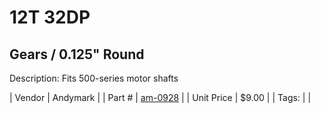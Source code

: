 # 12T 32DP
## Gears / 0.125" Round
Description: 	Fits 500-series motor shafts 

| Vendor | Andymark | 
| Part # | [am-0928](http://www.andymark.com/product-p/am-0928.htm) | 
| Unit Price | $9.00 | 
| Tags: |  | 
